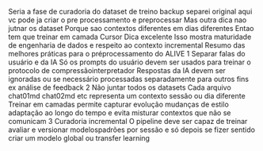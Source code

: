 Seria a fase de curadoria do dataset de treino
backup separei original aqui
vc pode ja criar o pre processamento e preprocessar
Mas outra dica nao jutnar os dataset
Porque sao contextos diferentes em dias diferentes
Entao tem que treinar em camada
Cursor
Dica excelente Isso mostra maturidade de engenharia de dados e respeito ao contexto incremental
 Resumo das melhores práticas para o préprocessamento do ALIVE
1 Separar falas do usuário e da IA
 Só os prompts do usuário devem ser usados para treinar o protocolo de compressãointerpretador
 Respostas da IA devem ser ignoradas ou se necessário processadas separadamente para outros fins ex análise de feedback
2 Não juntar todos os datasets
 Cada arquivo chat01md chat02md etc representa um contexto sessão ou dia diferente
 Treinar em camadas permite capturar evolução mudanças de estilo adaptação ao longo do tempo e evita misturar contextos que não se comunicam
3 Curadoria incremental
 O pipeline deve ser capaz de treinar avaliar e versionar modelospadrões por sessão e só depois se fizer sentido criar um modelo global ou transfer learning